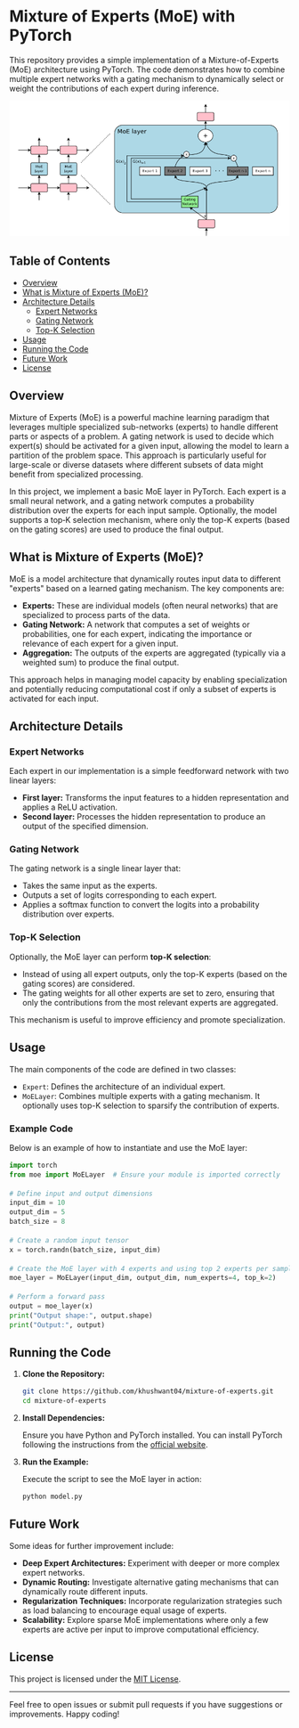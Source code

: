 # Mixture of Experts (MoE) with PyTorch

This repository provides a simple implementation of a Mixture-of-Experts (MoE) architecture using PyTorch. The code demonstrates how to combine multiple expert networks with a gating mechanism to dynamically select or weight the contributions of each expert during inference.

![Mixture of Experts Architecture](image/01_moe_layer.png)

## Table of Contents

- [Overview](#overview)
- [What is Mixture of Experts (MoE)?](#what-is-mixture-of-experts-moe)
- [Architecture Details](#architecture-details)
  - [Expert Networks](#expert-networks)
  - [Gating Network](#gating-network)
  - [Top-K Selection](#top-k-selection)
- [Usage](#usage)
- [Running the Code](#running-the-code)
- [Future Work](#future-work)
- [License](#license)

## Overview

Mixture of Experts (MoE) is a powerful machine learning paradigm that leverages multiple specialized sub-networks (experts) to handle different parts or aspects of a problem. A gating network is used to decide which expert(s) should be activated for a given input, allowing the model to learn a partition of the problem space. This approach is particularly useful for large-scale or diverse datasets where different subsets of data might benefit from specialized processing.

In this project, we implement a basic MoE layer in PyTorch. Each expert is a small neural network, and a gating network computes a probability distribution over the experts for each input sample. Optionally, the model supports a top‑K selection mechanism, where only the top-K experts (based on the gating scores) are used to produce the final output.

## What is Mixture of Experts (MoE)?

MoE is a model architecture that dynamically routes input data to different "experts" based on a learned gating mechanism. The key components are:

- **Experts:** These are individual models (often neural networks) that are specialized to process parts of the data.
- **Gating Network:** A network that computes a set of weights or probabilities, one for each expert, indicating the importance or relevance of each expert for a given input.
- **Aggregation:** The outputs of the experts are aggregated (typically via a weighted sum) to produce the final output.

This approach helps in managing model capacity by enabling specialization and potentially reducing computational cost if only a subset of experts is activated for each input.

## Architecture Details

### Expert Networks

Each expert in our implementation is a simple feedforward network with two linear layers:
- **First layer:** Transforms the input features to a hidden representation and applies a ReLU activation.
- **Second layer:** Processes the hidden representation to produce an output of the specified dimension.

### Gating Network

The gating network is a single linear layer that:
- Takes the same input as the experts.
- Outputs a set of logits corresponding to each expert.
- Applies a softmax function to convert the logits into a probability distribution over experts.

### Top-K Selection

Optionally, the MoE layer can perform **top-K selection**:
- Instead of using all expert outputs, only the top-K experts (based on the gating scores) are considered.
- The gating weights for all other experts are set to zero, ensuring that only the contributions from the most relevant experts are aggregated.

This mechanism is useful to improve efficiency and promote specialization.

## Usage

The main components of the code are defined in two classes:
- `Expert`: Defines the architecture of an individual expert.
- `MoELayer`: Combines multiple experts with a gating mechanism. It optionally uses top-K selection to sparsify the contribution of experts.

### Example Code

Below is an example of how to instantiate and use the MoE layer:

```python
import torch
from moe import MoELayer  # Ensure your module is imported correctly

# Define input and output dimensions
input_dim = 10
output_dim = 5
batch_size = 8

# Create a random input tensor
x = torch.randn(batch_size, input_dim)

# Create the MoE layer with 4 experts and using top 2 experts per sample
moe_layer = MoELayer(input_dim, output_dim, num_experts=4, top_k=2)

# Perform a forward pass
output = moe_layer(x)
print("Output shape:", output.shape)
print("Output:", output)
```

## Running the Code

1. **Clone the Repository:**

   ```bash
   git clone https://github.com/khushwant04/mixture-of-experts.git
   cd mixture-of-experts
   ```

2. **Install Dependencies:**

   Ensure you have Python and PyTorch installed. You can install PyTorch following the instructions from the [official website](https://pytorch.org/).

3. **Run the Example:**

   Execute the script to see the MoE layer in action:

   ```bash
   python model.py
   ```

## Future Work

Some ideas for further improvement include:
- **Deep Expert Architectures:** Experiment with deeper or more complex expert networks.
- **Dynamic Routing:** Investigate alternative gating mechanisms that can dynamically route different inputs.
- **Regularization Techniques:** Incorporate regularization strategies such as load balancing to encourage equal usage of experts.
- **Scalability:** Explore sparse MoE implementations where only a few experts are active per input to improve computational efficiency.

## License

This project is licensed under the [MIT License](LICENSE).

---

Feel free to open issues or submit pull requests if you have suggestions or improvements. Happy coding!

